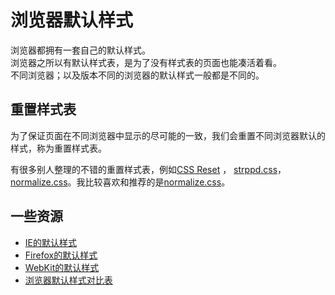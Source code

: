 # 浏览器默认样式
浏览器都拥有一套自己的默认样式。    
浏览器之所以有默认样式表，是为了没有样式表的页面也能凑活着看。    
不同浏览器；以及版本不同的浏览器的默认样式一般都是不同的。    

## 重置样式表
为了保证页面在不同浏览器中显示的尽可能的一致，我们会重置不同浏览器默认的样式，称为重置样式表。    

有很多别人整理的不错的重置样式表，例如[CSS Reset](http://meyerweb.com/eric/tools/css/reset/index.html) ， [strppd.css](http://iainspad.com/strppd-css)，[normalize.css](http://necolas.github.io/normalize.css/)。我比较喜欢和推荐的是[normalize.css](http://necolas.github.io/normalize.css/)。


## 一些资源
* [IE的默认样式](http://www.iecss.com/)
* [Firefox的默认样式](http://hg.mozilla.org/mozilla-central/file/tip/layout/style/html.css)
* [WebKit的默认样式](http://trac.webkit.org/browser/trunk/Source/WebCore/css/html.css)
* [浏览器默认样式对比表](http://developer.doyoe.com/default-style/)